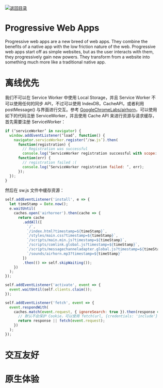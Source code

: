 [![返回目录](https://i.postimg.cc/50XLzC7C/image.png)](https://parg.co/UGZ)

# Progressive Web Apps

Progressive web apps are a new breed of web apps. They combine the benefits of a native app with the low friction nature of the web. Progressive web apps start off as simple websites, but as the user interacts with them, they progressively gain new powers. They transform from a website into something much more like a traditional native app.

# 离线优先

我们不可以在 Service Worker 中使用 Local Storage，并且 Service Worker 不可以使用任何的同步 API，不过可以使用 IndexDB，CacheAPI，或者利用 postMessage() 与界面进行交互。参考 [GoogleChromeLabs/airhorn](https://github.com/GoogleChromeLabs/airhorn)，可以使用如下的代码注册 ServiceWorker，并且使用 Cache API 来进行资源与请求缓存，首先需要注册 ServiceWorker：

```js
if (‘serviceWorker’ in navigator) {
  window.addEventListener(‘load’, function() {
    navigator.serviceWorker.register(‘/sw.js’).then(
      function(registration) {
        // Registration was successful
        console.log(‘ServiceWorker registration successful with scope: ‘, registration.scope); },
      function(err) {
        // registration failed :(
        console.log(‘ServiceWorker registration failed: ‘, err);
      });
  });
}
```

然后在 sw.js 文件中缓存资源：

```js
self.addEventListener('install', e => {
  let timeStamp = Date.now();
  e.waitUntil(
    caches.open('airhorner').then(cache => {
      return cache
        .addAll([
          `/`,
          `/index.html?timestamp=${timeStamp}`,
          `/styles/main.css?timestamp=${timeStamp}`,
          `/scripts/main.min.js?timestamp=${timeStamp}`,
          `/scripts/comlink.global.js?timestamp=${timeStamp}`,
          `/scripts/messagechanneladapter.global.js?timestamp=${timeStamp}`,
          `/sounds/airhorn.mp3?timestamp=${timeStamp}`
        ])
        .then(() => self.skipWaiting());
    })
  );
});

self.addEventListener('activate', event => {
  event.waitUntil(self.clients.claim());
});

self.addEventListener('fetch', event => {
  event.respondWith(
    caches.match(event.request, { ignoreSearch: true }).then(response => {
      // 默认不会保护 Cookie，可以使用 fetch(url, {credentials: 'include'}) 来发送 Cookie
      return response || fetch(event.request);
    })
  );
});
```

# 交互友好

# 原生体验
